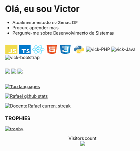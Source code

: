 # Olá, eu sou Victor
-  Atualmente estudo no Senac DF
-  Procuro aprender mais
-  Pergunte-me sobre Desenvolvimento de Sistemas

 <div style="display: inline_block">
  <br>
  <img align="center" alt="vick-Js" height="30" width="40" src="https://raw.githubusercontent.com/devicons/devicon/master/icons/javascript/javascript-plain.svg">
  <img align="center" alt="vick-Ts" height="30" width="40" src="https://raw.githubusercontent.com/devicons/devicon/master/icons/typescript/typescript-plain.svg">
  <img align="center" alt="vick-React" height="30" width="40" src="https://raw.githubusercontent.com/devicons/devicon/master/icons/react/react-original.svg">
  <img align="center" alt="vick-HTML" height="30" width="40" src="https://raw.githubusercontent.com/devicons/devicon/master/icons/html5/html5-original.svg">
  <img align="center" alt="vick-CSS" height="30" width="40" src="https://raw.githubusercontent.com/devicons/devicon/master/icons/css3/css3-original.svg">
  <img align="center" alt="vick-Python" height="30" width="40" src="https://raw.githubusercontent.com/devicons/devicon/master/icons/python/python-original.svg">
  <img align="center" alt="vick-PHP" height="30" width="40" src="https://raw.githubusercontent.com/jmnote/z-icons/master/svg/php.svg">
   <img align="center" alt="vick-Java" height="30" width="40" src="https://raw.githubusercontent.com/jmnote/z-icons/master/svg/java.svg">
  <img align="center" alt="vick-bootstrap" height="30" width="40" src="https://raw.githubusercontent.com/jmnote/z-icons/master/svg/bootstrap.svg">
  </div>
  
  ##
 <div> 
  <a href="https://www.linkedin.com/in/victor-gabriel-420398316/" target="_blank"><img src="https://img.shields.io/badge/-LinkedIn-%230077B5?style=for-the-badge&logo=linkedin&logoColor=white" target="_blank"></a>
    <a href = "mailto:victorgabrieldf2190@hotmail.com"><img src="https://img.shields.io/badge/-Gmail-%23333?style=for-the-badge&logo=gmail&logoColor=white" target="_blank"></a>
    <a href="https://instagram.com/victor._.tkd" target="_blank"><img src="https://img.shields.io/badge/-Instagram-%23E4405F?style=for-the-badge&logo=instagram&logoColor=white" target="_blank"></a>
  
</div>

<br>

 [![Top languages](https://github-readme-mwendwa.vercel.app/api/top-langs/?username=vick-g&layout=compact&count_private=true&theme=blue-green&title_color=00b3ff)](#)
 
 [![Rafael github stats](https://bad-apple-github-readme.vercel.app/api?username=vick-g&show_icons=true&count_private=true&line_height=20&icon_color=00b3ff&theme=blue-green&title_color=00b3ff)](#)
 
[![Docente Rafael current streak](https://streak-stats.demolab.com/?user=vick-g&count_private=true&theme=blue-green&title_color=00b3ff)](#)






 ### TROPHIES
 

[![trophy](https://github-profile-trophy.vercel.app/?username=vick-g&theme=onedark)](https://github.com/ryo-ma/github-profile-trophy)

 <p align="center"> 
  Visitors count<br>
  <img src="https://profile-counter.glitch.me/vick-g/count.svg" />
 </p>



